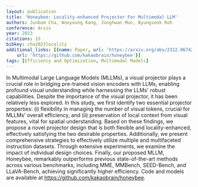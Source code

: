 ```yaml
---
layout: publication
title: 'Honeybee: Locality-enhanced Projector For Multimodal LLM'
authors: Junbum Cha, Wooyoung Kang, Jonghwan Mun, Byungseok Roh
conference: Arxiv
year: 2023
citations: 15
bibkey: cha2023locality
additional_links: [{name: Paper, url: 'https://arxiv.org/abs/2312.06742'}, {name: Code,
    url: 'https://github.com/kakaobrain/honeybee'}]
tags: [Efficiency and Optimization, Multimodal Models]
---
```

In Multimodal Large Language Models (MLLMs), a visual projector plays a
crucial role in bridging pre-trained vision encoders with LLMs, enabling
profound visual understanding while harnessing the LLMs' robust capabilities.
Despite the importance of the visual projector, it has been relatively less
explored. In this study, we first identify two essential projector properties:
(i) flexibility in managing the number of visual tokens, crucial for MLLMs'
overall efficiency, and (ii) preservation of local context from visual
features, vital for spatial understanding. Based on these findings, we propose
a novel projector design that is both flexible and locality-enhanced,
effectively satisfying the two desirable properties. Additionally, we present
comprehensive strategies to effectively utilize multiple and multifaceted
instruction datasets. Through extensive experiments, we examine the impact of
individual design choices. Finally, our proposed MLLM, Honeybee, remarkably
outperforms previous state-of-the-art methods across various benchmarks,
including MME, MMBench, SEED-Bench, and LLaVA-Bench, achieving significantly
higher efficiency. Code and models are available at
https://github.com/kakaobrain/honeybee.